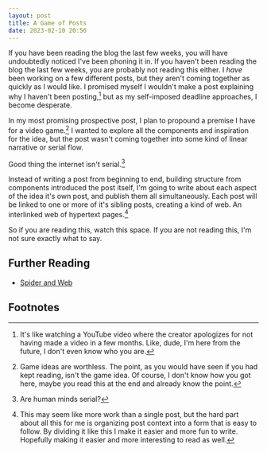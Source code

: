```yaml
---
layout: post
title: A Game of Posts
date: 2023-02-10 20:56
---
```


If you have been reading the blog the last few weeks, you will have undoubtedly noticed I've been phoning it in. If you haven't been reading the blog the last few weeks, you are probably not reading this either. I *have* been working on a few different posts, but they aren't coming together as quickly as I would like. I promised myself I wouldn't make a post explaining why I haven't been posting,[^1] but as my self-imposed deadline approaches, I become desperate.

<!-- more -->

In my most promising prospective post, I plan to propound a premise I have for a video game.[^2] I wanted to explore all the components and inspiration for the idea, but the post wasn't coming together into some kind of linear narrative or serial flow.

Good thing the internet isn't serial.[^3]

Instead of writing a post from beginning to end, building structure from components introduced the post itself, I'm going to write about each aspect of the idea it's own post, and publish them all simultaneously. Each post will be linked to one or more of it's sibling posts, creating a kind of web. An interlinked web of hypertext pages.[^4]

So if you are reading this, watch this space. If you are not reading this, I'm not sure exactly what to say.

## Further Reading

- [Spider and Web](https://eblong.com/zarf/zweb/tangle/)

## Footnotes

[^1]: It's like watching a YouTube video where the creator apologizes for not having made a video in a few months. Like, dude, I'm here from the future, I don't even know who you are.

[^2]: Game ideas are worthless. The point, as you would have seen if you had kept reading, isn't the game idea. Of course, I don't know how you got here, maybe you read this at the end and already know the point.

[^3]: Are human minds serial?

[^4]: This may seem like more work than a single post, but the hard part about all this for me is organizing post context into a form that is easy to follow. By dividing it like this I make it easier and more fun to write. Hopefully making it easier and more interesting to read as well.
